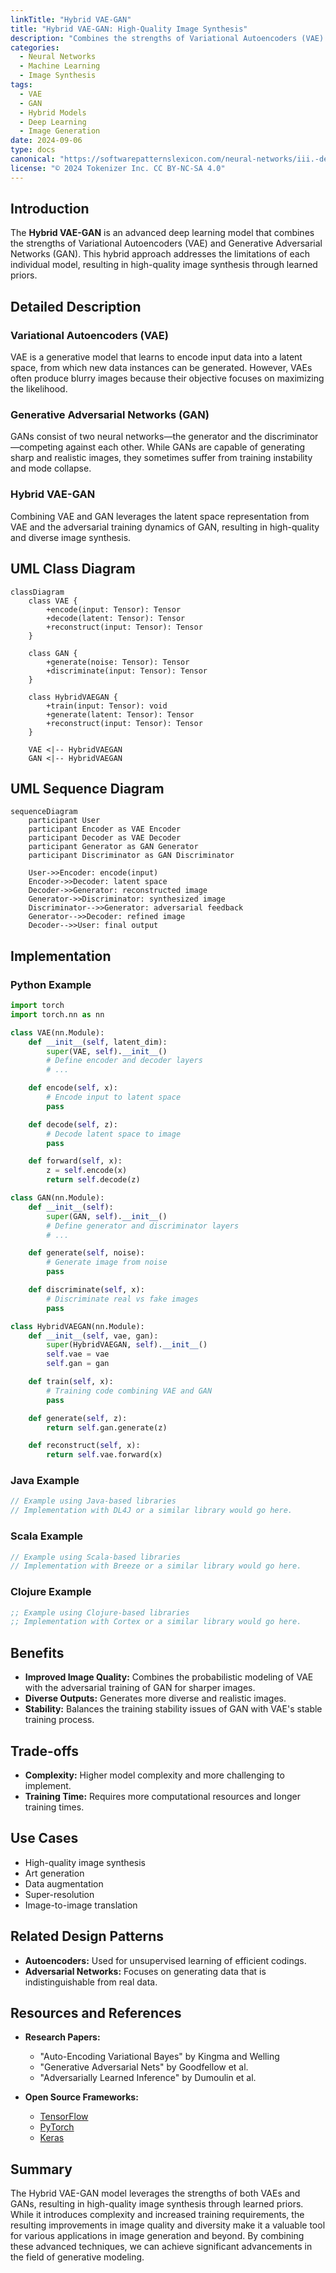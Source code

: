 ```yaml
---
linkTitle: "Hybrid VAE-GAN"
title: "Hybrid VAE-GAN: High-Quality Image Synthesis"
description: "Combines the strengths of Variational Autoencoders (VAE) and Generative Adversarial Networks (GAN) to improve the quality of synthesized images by using learned priors."
categories:
  - Neural Networks
  - Machine Learning
  - Image Synthesis
tags:
  - VAE
  - GAN
  - Hybrid Models
  - Deep Learning
  - Image Generation
date: 2024-09-06
type: docs
canonical: "https://softwarepatternslexicon.com/neural-networks/iii.-deep-learning-patterns/7.-hybrid-neural-network-approaches/hybrid-vae-gan"
license: "© 2024 Tokenizer Inc. CC BY-NC-SA 4.0"
---
```


## Introduction

The **Hybrid VAE-GAN** is an advanced deep learning model that combines the strengths of Variational Autoencoders (VAE) and Generative Adversarial Networks (GAN). This hybrid approach addresses the limitations of each individual model, resulting in high-quality image synthesis through learned priors.

## Detailed Description

### Variational Autoencoders (VAE)
VAE is a generative model that learns to encode input data into a latent space, from which new data instances can be generated. However, VAEs often produce blurry images because their objective focuses on maximizing the likelihood.

### Generative Adversarial Networks (GAN)
GANs consist of two neural networks—the generator and the discriminator—competing against each other. While GANs are capable of generating sharp and realistic images, they sometimes suffer from training instability and mode collapse.

### Hybrid VAE-GAN
Combining VAE and GAN leverages the latent space representation from VAE and the adversarial training dynamics of GAN, resulting in high-quality and diverse image synthesis.

## UML Class Diagram

```mermaid
classDiagram
    class VAE {
        +encode(input: Tensor): Tensor
        +decode(latent: Tensor): Tensor
        +reconstruct(input: Tensor): Tensor
    }

    class GAN {
        +generate(noise: Tensor): Tensor
        +discriminate(input: Tensor): Tensor
    }

    class HybridVAEGAN {
        +train(input: Tensor): void
        +generate(latent: Tensor): Tensor
        +reconstruct(input: Tensor): Tensor
    }

    VAE <|-- HybridVAEGAN
    GAN <|-- HybridVAEGAN
```

## UML Sequence Diagram

```mermaid
sequenceDiagram
    participant User
    participant Encoder as VAE Encoder
    participant Decoder as VAE Decoder
    participant Generator as GAN Generator
    participant Discriminator as GAN Discriminator

    User->>Encoder: encode(input)
    Encoder->>Decoder: latent space
    Decoder->>Generator: reconstructed image
    Generator->>Discriminator: synthesized image
    Discriminator-->>Generator: adversarial feedback
    Generator-->>Decoder: refined image
    Decoder-->>User: final output
```

## Implementation

### Python Example

```python
import torch
import torch.nn as nn

class VAE(nn.Module):
    def __init__(self, latent_dim):
        super(VAE, self).__init__()
        # Define encoder and decoder layers
        # ...

    def encode(self, x):
        # Encode input to latent space
        pass

    def decode(self, z):
        # Decode latent space to image
        pass

    def forward(self, x):
        z = self.encode(x)
        return self.decode(z)

class GAN(nn.Module):
    def __init__(self):
        super(GAN, self).__init__()
        # Define generator and discriminator layers
        # ...

    def generate(self, noise):
        # Generate image from noise
        pass

    def discriminate(self, x):
        # Discriminate real vs fake images
        pass

class HybridVAEGAN(nn.Module):
    def __init__(self, vae, gan):
        super(HybridVAEGAN, self).__init__()
        self.vae = vae
        self.gan = gan

    def train(self, x):
        # Training code combining VAE and GAN
        pass

    def generate(self, z):
        return self.gan.generate(z)

    def reconstruct(self, x):
        return self.vae.forward(x)
```

### Java Example

```java
// Example using Java-based libraries
// Implementation with DL4J or a similar library would go here.
```

### Scala Example

```scala
// Example using Scala-based libraries
// Implementation with Breeze or a similar library would go here.
```

### Clojure Example

```clojure
;; Example using Clojure-based libraries
;; Implementation with Cortex or a similar library would go here.
```

## Benefits

- **Improved Image Quality:** Combines the probabilistic modeling of VAE with the adversarial training of GAN for sharper images.
- **Diverse Outputs:** Generates more diverse and realistic images.
- **Stability:** Balances the training stability issues of GAN with VAE's stable training process.

## Trade-offs

- **Complexity:** Higher model complexity and more challenging to implement.
- **Training Time:** Requires more computational resources and longer training times.

## Use Cases

- High-quality image synthesis
- Art generation
- Data augmentation
- Super-resolution
- Image-to-image translation

## Related Design Patterns

- **Autoencoders:** Used for unsupervised learning of efficient codings.
- **Adversarial Networks:** Focuses on generating data that is indistinguishable from real data.

## Resources and References

- **Research Papers:**
  - "Auto-Encoding Variational Bayes" by Kingma and Welling
  - "Generative Adversarial Nets" by Goodfellow et al.
  - "Adversarially Learned Inference" by Dumoulin et al.

- **Open Source Frameworks:**
  - [TensorFlow](https://www.tensorflow.org/)
  - [PyTorch](https://pytorch.org/)
  - [Keras](https://keras.io/)

## Summary

The Hybrid VAE-GAN model leverages the strengths of both VAEs and GANs, resulting in high-quality image synthesis through learned priors. While it introduces complexity and increased training requirements, the resulting improvements in image quality and diversity make it a valuable tool for various applications in image generation and beyond. By combining these advanced techniques, we can achieve significant advancements in the field of generative modeling.
